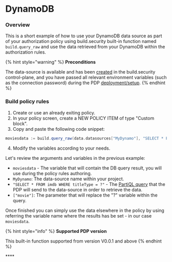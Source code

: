 # DynamoDB

### Overview

This is a short example of how to use your DynamoDB data source as part of your authorization policy using build.security built-in function named `build.query_raw` and use the data retrieved from your DynamoDB within the authorization rules.

{% hint style="warning" %}
**Preconditions**

The data-source is available and has been [created](../../../data-sources/new-dynamodb-data-source.md) in the build.security control-plane, and you have passed all relevant environment variables \(such as the connection password\) during the PDP [deployment/setup](../../../policy-decision-points-pdp/pdp-deployments.md).
{% endhint %}

### Build policy rules

1. Create or use an already exiting policy.
2. In your policy screen, create a NEW POLICY ITEM of type "Custom block".
3. Copy and paste the following code snippet:

```scala
moviesdata := build.query_raw(data.datasources["MyDynamo"], "SELECT * FROM imdb WHERE titleType = ?", ["movie"])
```

4. Modify the variables according to your needs.

Let's review the arguments and variables in the previous example:

* `moviesdata` - The variable that will contain the DB query result, you will use during the policy rules authoring.
* `MyDynamo`: The data-source name within your project.
* `"SELECT * FROM imdb WHERE titleType = ?"` - The [PartiQL query](https://docs.aws.amazon.com/amazondynamodb/latest/developerguide/ql-reference.html) that the PDP will send to the data-source in order to retrieve the data.
* `["movie"]`: The parameter that will replace the "?" variable within the query.

Once finished you can simply use the data elsewhere in the policy by using referring the variable name where the results has be set - in our case `moviesdata`.

{% hint style="info" %}
**Supported PDP version** 

This built-in function supported from version V0.0.1 and above 
{% endhint %}

\*\*\*\*



